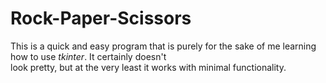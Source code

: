 # Rock-Paper-Scissors
This is a quick and easy program that is purely for the sake of me learning how to use *tkinter*. It certainly doesn't<br>
look pretty, but at the very least it works with minimal functionality.
